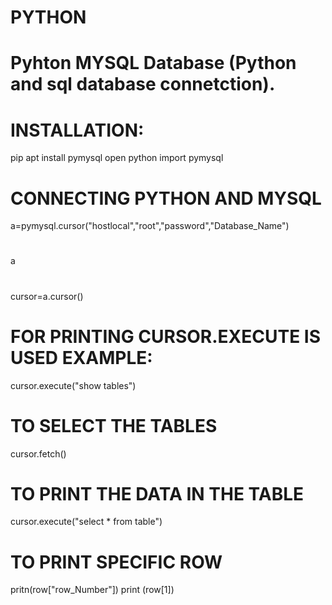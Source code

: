 # PYTHON
# Pyhton MYSQL Database (Python and sql database connetction).
# INSTALLATION:
pip apt install pymysql
open python
import pymysql
# CONNECTING PYTHON AND MYSQL
a=pymysql.cursor("hostlocal","root","password","Database_Name")
#
a
#
cursor=a.cursor()
# FOR PRINTING CURSOR.EXECUTE IS USED EXAMPLE:
cursor.execute("show tables")
# TO SELECT THE TABLES
cursor.fetch()
# TO PRINT THE DATA IN THE TABLE
cursor.execute("select * from table")
# TO PRINT SPECIFIC ROW
pritn(row["row_Number"])
print (row[1])
